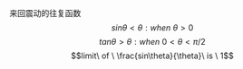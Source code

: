 来回震动的往复函数
$$sin\theta<\theta:when\ \theta>0$$
$$tan\theta>\theta:when\ 0<\theta<\pi/2$$
$$limit\ of \ \frac{sin\theta}{\theta}\ is \ 1$$
